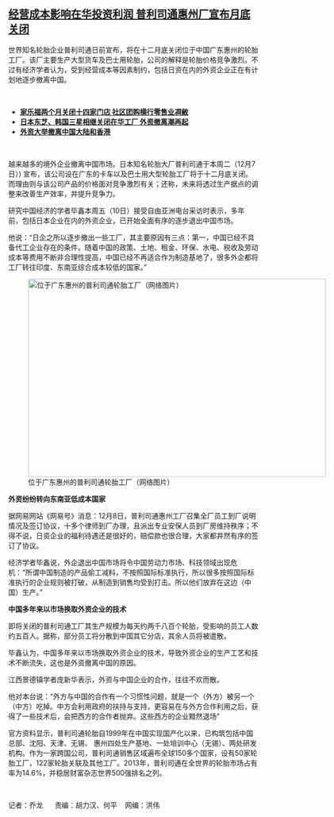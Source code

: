 <!--1639151957000-->
[经营成本影响在华投资利润   普利司通惠州厂宣布月底关闭](https://www.rfa.org/mandarin/yataibaodao/jingmao/ql1-12102021103942.html)
------

<p></p><p>世界知名轮胎企业普利司通日前宣布，将在十二<span></span><span>月底关闭位于中国广东惠州的轮胎工厂。该厂主要生产大型货车及巴士用轮胎，公司的解释是轮胎价格竞争激烈。不过有经济学者认为，受到经营成本等因素制约，包括日资在内的外资企业正在有计划地逐步撤离中国。</span></p><p><br/></p><ul><li><a href="https://www.rfa.org/mandarin/yataibaodao/jingmao/ql1-12062021093657.html"><strong>家乐福两个月关闭十四家门店 社区团购横行零售业凋敝</strong></a></li><li><strong><a href="https://www.rfa.org/mandarin/zhuanlan/jingmaorediansaomiao/econ-09172021170105.html">日本东芝、韩国三星相继关闭在华工厂 外资撤离潮再起</a></strong></li><li><strong><a href="https://www.rfa.org/mandarin/yataibaodao/gangtai/gl-08202021074919.html">外资大举撤离中国大陆和香港</a></strong></li></ul><p><br/></p><p>越来越多的境外企业撤离中国市场。日本知名轮胎大厂普利司通于本周二（<span>12</span><span>月</span><span>7</span><span>日）</span><span>) </span><span>宣布，该公司设在广东的卡车以及巴士用大型轮胎工厂将于十二</span><span></span><span>月底关闭。而理由则与该公司产品的价格面对竞争激烈有关；还称，未来将透过生产据点的调整来改善生产效率，并提升竞争力。</span></p><p><span>研究中国经济的学者毕鑫本周五（</span><span>10</span><span>日）接受自由亚洲电台采访时表示，多年前，包括日本企业在内的外资企业，已开始全面有序的逐步退出中国市场。</span></p><p><span>他说：</span><span>“</span><span>日企之所以逐步撤出一些工厂，其主要原因有三点：第一，中国已经不具备代工企业存在的条件。随着中国的政策、土地、租金、环保、水电、税收及劳动成本等费用不断非合理性提高，中国已经不再适合作为制造基地了，很多外企都将工厂转往印度、东南亚综合成本较低的国家。</span><span>”</span></p><p><span><figure class="image-richtext image-inline captioned" style="width:600px;"><img alt="位于广东惠州的普利司通轮胎工厂（网络图片）" height="399" src="https://www.rfa.org/mandarin/yataibaodao/jingmao/ql1-12102021103942.html/m1210-ql1p2.jpg/@@images/22d953eb-97f2-4bb8-9b4c-3e267c6b0180.jpeg" title="m1210-ql1p2.jpg" width="600"/><figcaption class="image-caption">位于广东惠州的普利司通轮胎工厂（网络图片）</figcaption><small></small></figure></span></p><p><strong><span>外资纷纷转向东南亚低成本国家</span></strong></p><p><span>据网易网站《网易号》消息：</span><span>12</span><span>月</span><span>8</span><span>日，普利司通惠州工厂召集全厂员工到厂说明情况及签订协议，十多个律师到厂办理，且派出专业安保人员到厂房维持秩序；不得不说，日资企业的福利待遇还是很好的，赔偿款也很合理，大家都井然有序的签订了协议。</span></p><p><span>经济学者毕鑫说，外企退出中国市场将令中国劳动力市场、科技领域出现危机：</span><span>“</span><span>所谓中国制造的产品偷工减料，不按照国际标准执行，所以很多按照国际标准执行的企业规则被打破，从制造到销售均受到打击。所以他们放弃在这边（中国）生产。</span><span>”</span></p><p><strong><span>中国多年来以市场换取外资企业的技术</span></strong></p><p><span>即将关闭的普利司通工厂其生产规模为每天约两千八百</span><span></span><span>个轮胎，受影响的员工人数约五百</span><span></span><span>人。据称，部分员工将分散到中国其它分店，其余人员将被遣散。</span></p><p><span>毕鑫认为，中国多年来以市场换取外资企业的技术，导致外资企业的生产工艺和技术不断流失，这也是外资撤离中国的原因。</span></p><p><span>江西景德镇学者庞新华表示，外资与中国企业的合作，往往不欢而散。</span></p><p><span>他对本台说：</span><span>“</span><span>外方与中国的合作有一个习惯性问题，就是一个（外方）被另一个（中方）吃掉。中方会利用政府的扶持与支持，更容易在与外方合作利用之后，获得了一些技术后，会把西方的合作者抛弃。这些西方的企业黯然退场</span><span>”</span></p><p><span>官方资料显示，普利司通轮胎自</span><span>1999</span><span>年在中国实现国产化以来，已构筑包括中国总部、沈阳、天津、无锡、</span><span> </span><span>惠州四</span><span></span><span>处生产基地、一</span><span></span><span>处培训中心（无锡）、两</span><span></span><span>处研发机构。作为一家跨国公司，普利司通销售区域遍布全球</span><span>150</span><span>多个国家，设有</span><span>50</span><span>家轮胎工厂，</span><span>122</span><span>家轮胎关联及其他工厂。</span><span>2013</span><span>年，普利司通在全世界的轮胎市场占有率为</span><span>14.6%</span><span>，并稳居财富杂志世界</span><span>500</span><span>强排名之列。</span></p><p><br/></p><p><span>记者：乔龙</span><span> <span>    </span> </span><span>责编：胡力汉、何平    网编：洪伟<br/></span></p>
